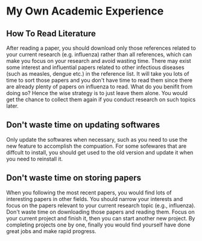 # My Own Academic Experience

## How To Read Literature
After reading a paper, you should download only those references related to your current research (e.g. influenza) rather than all references, which can make you focus on your research and avoid wasting time. There may exist some interest and influential papers related to other infectious diseases (such as measles, dengue etc.) in the reference list. It will take you lots of time to sort those papers and you don't have time to read them since there are already plenty of papers on influenza to read. What do you benifit from doing so? Hence the wise strategy is to just leave them alone. You would get the chance to collect them again if you conduct research on such topics later.

## Don't waste time on updating softwares
Only update the softwares when necessary, such as you need to use the new feature to accomplish the compuation. For some sofewares that are diffcult to install, you should get used to the old version and update it when you need to reinstall it.

## Don't waste time on storing papers
When you following the most recent papers, you would find lots of interesting papers in other fields. You should narrow your interests and focus on the papers relevant to your current research topic (e.g., influenza). Don't waste time on downloading those papers and reading them. Focus on your current project and finish it, then you can start another new project. By completing projects one by one, finally you would find yourself have done great jobs and make rapid progress.
